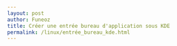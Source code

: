 ```yaml
---
layout: post
author: Funeoz
title: Créer une entrée bureau d'application sous KDE
permalink: /linux/entrée_bureau_kde.html
---
```

